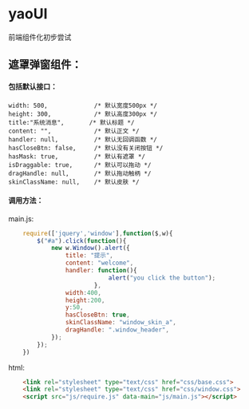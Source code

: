 
# yaoUI
前端组件化初步尝试

## 遮罩弹窗组件：
#### 包括默认接口：
	width: 500, 			/* 默认宽度500px */
	height: 300,			/* 默认高度300px */
	title:"系统消息",		/* 默认标题 */
	content: "",			/* 默认正文 */
	handler: null,			/* 默认无回调函数 */
	hasCloseBtn: false,		/* 默认没有关闭按钮 */
	hasMask: true,			/* 默认有遮罩 */
	isDraggable: true,		/* 默认可以拖动 */
	dragHandle: null,		/* 默认拖动触柄 */
	skinClassName: null,	/* 默认皮肤 */

#### 调用方法：
main.js:
```js
	require(['jquery','window'],function($,w){
		$("#a").click(function(){
			new w.Window().alert({
				title: "提示",
				content: "welcome",
				handler: function(){
							alert("you click the button");
						},
				width:400,
				height:200,
				y:50,
				hasCloseBtn: true,
				skinClassName: "window_skin_a",
				dragHandle: ".window_header",
			});
		});
	})
```
html:
```html
	<link rel="stylesheet" type="text/css" href="css/base.css">
	<link rel="stylesheet" type="text/css" href="css/window.css">
	<script src="js/require.js" data-main="js/main.js"></script>
```



